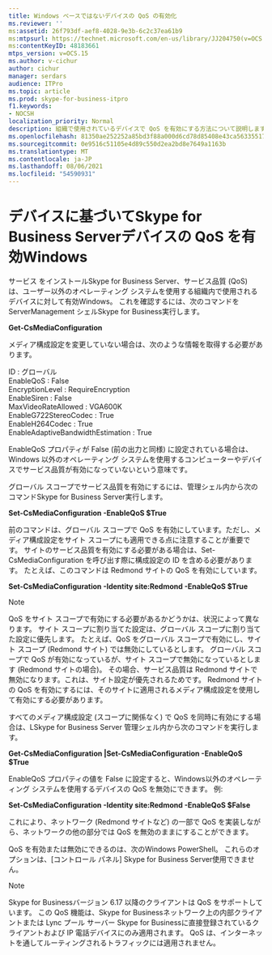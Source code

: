 ```yaml
---
title: Windows ベースではないデバイスの QoS の有効化
ms.reviewer: ''
ms:assetid: 26f793df-aef8-4028-9e3b-6c2c37ea61b9
ms:mtpsurl: https://technet.microsoft.com/en-us/library/JJ204750(v=OCS.15)
ms:contentKeyID: 48183661
mtps_version: v=OCS.15
ms.author: v-cichur
author: cichur
manager: serdars
audience: ITPro
ms.topic: article
ms.prod: skype-for-business-itpro
f1.keywords:
- NOCSH
localization_priority: Normal
description: 組織で使用されているデバイスで QoS を有効にする方法について説明します。この方法では、他のオペレーティング システムを使用Windows。
ms.openlocfilehash: 81350ae252252a85bd3f88a000d6cd78d85408e43ca56335517de7b50bb6fd49
ms.sourcegitcommit: 0e9516c51105e4d89c550d2ea2bd8e7649a1163b
ms.translationtype: MT
ms.contentlocale: ja-JP
ms.lasthandoff: 08/06/2021
ms.locfileid: "54590931"
---
```

# <a name="enabling-qos-in-skype-for-business-server-for-devices-that-are-not-based-on-windows"></a>デバイスに基づいてSkype for Business Serverデバイスの QoS を有効Windows


サービス をインストールSkype for Business Server、サービス品質 (QoS) は、ユーザー以外のオペレーティング システムを使用する組織内で使用されるデバイスに対して有効Windows。 これを確認するには、次のコマンドを ServerManagement シェルSkype for Business実行します。

**Get-CsMediaConfiguration**

メディア構成設定を変更していない場合は、次のような情報を取得する必要があります。

ID : グローバル<br/>
EnableQoS : False<br/>
EncryptionLevel : RequireEncryption<br/>
EnableSiren : False<br/>
MaxVideoRateAllowed : VGA600K<br/>
EnableG722StereoCodec : True<br/>
EnableH264Codec : True<br/>
EnableAdaptiveBandwidthEstimation : True<br/>

EnableQoS プロパティが False (前の出力と同様) に設定されている場合は、Windows 以外のオペレーティング システムを使用するコンピューターやデバイスでサービス品質が有効になっていないという意味です。

グローバル スコープでサービス品質を有効にするには、管理シェル内から次のコマンドSkype for Business Server実行します。

**Set-CsMediaConfiguration -EnableQoS $True**

前のコマンドは、グローバル スコープで QoS を有効にしています。ただし、メディア構成設定をサイト スコープにも適用できる点に注意することが重要です。 サイトのサービス品質を有効にする必要がある場合は、Set-CsMediaConfiguration を呼び出す際に構成設定の ID を含める必要があります。 たとえば、このコマンドは Redmond サイトの QoS を有効にしています。

**Set-CsMediaConfiguration -Identity site:Redmond -EnableQoS $True**


> [!NOTE]
> QoS をサイト スコープで有効にする必要があるかどうかは、状況によって異なります。 サイト スコープに割り当てた設定は、グローバル スコープに割り当てた設定に優先します。 たとえば、QoS をグローバル スコープで有効にし、サイト スコープ (Redmond サイト) では無効にしているとします。 グローバル スコープで QoS が有効になっているが、サイト スコープで無効になっているとします (Redmond サイトの場合)。 その場合、サービス品質は Redmond サイトで無効になります。これは、サイト設定が優先されるためです。 Redmond サイトの QoS を有効にするには、そのサイトに適用されるメディア構成設定を使用して有効にする必要があります。


すべてのメディア構成設定 (スコープに関係なく) で QoS を同時に有効にする場合は、LSkype for Business Server 管理シェル内から次のコマンドを実行します。

**Get-CsMediaConfiguration |Set-CsMediaConfiguration -EnableQoS $True**

EnableQoS プロパティの値を False に設定すると、Windows以外のオペレーティング システムを使用するデバイスの QoS を無効にできます。 例:

**Set-CsMediaConfiguration -Identity site:Redmond -EnableQoS $False**

これにより、ネットワーク (Redmond サイトなど) の一部で QoS を実装しながら、ネットワークの他の部分では QoS を無効のままにすることができます。

QoS を有効または無効にできるのは、次のWindows PowerShell。 これらのオプションは、[コントロール パネル] Skype for Business Server使用できません。

> [!NOTE]
> Skype for Businessバージョン 6.17 以降のクライアントは QoS をサポートしています。  この QoS 機能は、Skype for Businessネットワーク上の内部クライアントまたは Lync プール サーバー Skype for Businessに直接登録されているクライアントおよび IP 電話デバイスにのみ適用されます。 QoS は、インターネットを通してルーティングされるトラフィックには適用されません。
